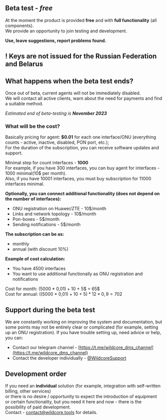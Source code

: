 ## Beta test - *free*
At the moment the product is provided **free** and with **full functionality** (all components).      
We provide an opportunity to join testing and development.     

**Use, leave suggestions, report problems found.**    

## ! Keys are not issued for the Russian Federation and Belarus

## What happens when the beta test ends?
Once out of beta, current agents will not be immediately disabled.     
We will contact all active clients, warn about the need for payments and find a suitable method.          
      
_Estimated end of beta-testing is **November 2023**_     

### What will be the cost?
Basically pricing for agent: **$0.01** for each one interface/ONU (everything counts - active, inactive, disabled, PON port, etc.);     
For the duration of the subscription, you can receive software updates and support.     
       
Minimal step for count interfaces - **1000**     
For example, if you have 300 interfaces, you can buy agent for interfaces - 1000 minimal(10$ per month).     
Also, if you have 10001 interfaces, you must buy subscription for 11000 interfaces minimal.     
   

**Optionally, you can connect additional functionality (does not depend on the number of interfaces):**
 
- ONU registration on Huawei/ZTE - 10$/month
- Links and network topology - 10$/month
- Pon-boxes - 5$/month
- Sending notifications - 5$/month

**The subscription can be as:**     

- monthly     
- annual (with discount 10%)     
 
**Example of cost calculation:**     

- You have 4500 interfaces     
- You want to use additional functionally as ONU registration and notifications     

Cost for month: (5000 * 0,01$) + 10$ + 5$ = 65$      
Cost for annual: ((5000 * 0,01$) + 10$ + 5$) * 12 * 0,9 = 702$    


## Support during the beta test
We are constantly working on improving the system and documentation, but some points may not be entirely clear or complicated (for example, setting up an ONU registration).
If you have trouble setting up, need advice or help, you can:

* Contact our telegram channel - [https://t.me/wildcore_dms_channel](https://t.me/wildcore_dms_channel)     
* Contact the developer individually - [@WildcoreSupport](https://t.me/WildcoreSupport)      

## Development order
If you need an **individual** solution (for example, integration with self-written billing, other services)    
or there is no desire / opportunity to expect the introduction of equipment or certain functionality, but you need it here and now - there is the possibility of paid development.     
Contact - [contact@wildcore.tools](mailto:contact@wildcore.tools) for details.     


